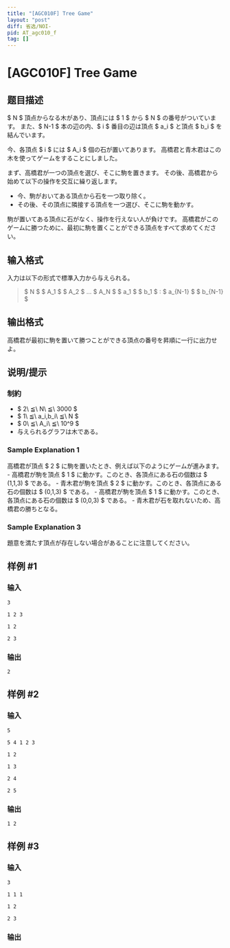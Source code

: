 ```yaml
---
title: "[AGC010F] Tree Game"
layout: "post"
diff: 省选/NOI-
pid: AT_agc010_f
tag: []
---
```


# [AGC010F] Tree Game

## 题目描述

[problemUrl]: https://atcoder.jp/contests/agc010/tasks/agc010_f

$ N $ 頂点からなる木があり、頂点には $ 1 $ から $ N $ の番号がついています。 また、$ N-1 $ 本の辺の内、$ i $ 番目の辺は頂点 $ a_i $ と頂点 $ b_i $ を結んでいます。

今、各頂点 $ i $ には $ A_i $ 個の石が置いてあります。 高橋君と青木君はこの木を使ってゲームをすることにしました。

まず、高橋君が一つの頂点を選び、そこに駒を置きます。 その後、高橋君から始めて以下の操作を交互に繰り返します。

- 今、駒がおいてある頂点から石を一つ取り除く。
- その後、その頂点に隣接する頂点を一つ選び、そこに駒を動かす。

駒が置いてある頂点に石がなく、操作を行えない人が負けです。 高橋君がこのゲームに勝つために、最初に駒を置くことができる頂点をすべて求めてください。

## 输入格式

入力は以下の形式で標準入力から与えられる。

> $ N $ $ A_1 $ $ A_2 $ … $ A_N $ $ a_1 $ $ b_1 $ : $ a_{N-1} $ $ b_{N-1} $

## 输出格式

高橋君が最初に駒を置いて勝つことができる頂点の番号を昇順に一行に出力せよ。

## 说明/提示

### 制約

- $ 2\ ≦\ N\ ≦\ 3000 $
- $ 1\ ≦\ a_i,b_i\ ≦\ N $
- $ 0\ ≦\ A_i\ ≦\ 10^9 $
- 与えられるグラフは木である。

### Sample Explanation 1

高橋君が頂点 $ 2 $ に駒を置いたとき、例えば以下のようにゲームが進みます。 - 高橋君が駒を頂点 $ 1 $ に動かす。このとき、各頂点にある石の個数は $ (1,1,3) $ である。 - 青木君が駒を頂点 $ 2 $ に動かす。このとき、各頂点にある石の個数は $ (0,1,3) $ である。 - 高橋君が駒を頂点 $ 1 $ に動かす。このとき、各頂点にある石の個数は $ (0,0,3) $ である。 - 青木君が石を取れないため、高橋君の勝ちとなる。

### Sample Explanation 3

題意を満たす頂点が存在しない場合があることに注意してください。

## 样例 #1

### 输入

```
3
1 2 3
1 2
2 3
```

### 输出

```
2
```

## 样例 #2

### 输入

```
5
5 4 1 2 3
1 2
1 3
2 4
2 5
```

### 输出

```
1 2
```

## 样例 #3

### 输入

```
3
1 1 1
1 2
2 3
```

### 输出

```

```

